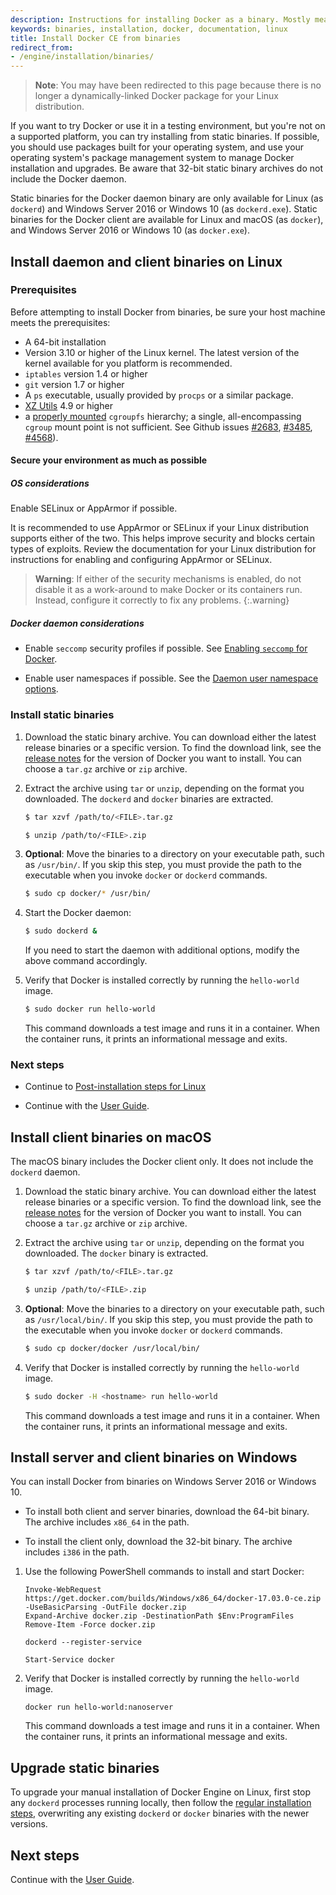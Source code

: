 ```yaml
---
description: Instructions for installing Docker as a binary. Mostly meant for hackers who want to try out Docker on a variety of environments.
keywords: binaries, installation, docker, documentation, linux
title: Install Docker CE from binaries
redirect_from:
- /engine/installation/binaries/
---
```


> **Note**: You may have been redirected to this page because there is no longer
> a dynamically-linked Docker package for your Linux distribution.

If you want to try Docker or use it in a testing environment, but you're not on
a supported platform, you can try installing from static binaries. If possible,
you should use packages built for your operating system, and use your operating
system's package management system to manage Docker installation and upgrades.
Be aware that 32-bit static binary archives do not include the Docker daemon.

Static binaries for the Docker daemon binary are only available for Linux (as
`dockerd`) and Windows Server 2016 or Windows 10 (as `dockerd.exe`). Static
binaries for the Docker client are available for Linux and macOS (as `docker`),
and Windows Server 2016 or Windows 10 (as `docker.exe`).

## Install daemon and client binaries on Linux

### Prerequisites

Before attempting to install Docker from binaries, be sure your host machine
meets the prerequisites:

- A 64-bit installation
- Version 3.10 or higher of the Linux kernel. The latest version of the kernel
  available for you platform is recommended.
- `iptables` version 1.4 or higher
- `git` version 1.7 or higher
- A `ps` executable, usually provided by `procps` or a similar package.
- [XZ Utils](http://tukaani.org/xz/) 4.9 or higher
- a [properly mounted](
  https://github.com/tianon/cgroupfs-mount/blob/master/cgroupfs-mount)
  `cgroupfs` hierarchy; a single, all-encompassing `cgroup` mount
  point is not sufficient. See Github issues
  [#2683](https://github.com/moby/moby/issues/2683),
  [#3485](https://github.com/moby/moby/issues/3485),
  [#4568](https://github.com/moby/moby/issues/4568)).

#### Secure your environment as much as possible

##### OS considerations

Enable SELinux or AppArmor if possible.

It is recommended to use AppArmor or SELinux if your Linux distribution supports
either of the two. This helps improve security and blocks certain
types of exploits. Review the documentation for your Linux distribution for
instructions for enabling and configuring AppArmor or SELinux.

> **Warning**:
> If either of the security mechanisms is enabled, do not disable it as a
> work-around to make Docker or its containers run. Instead, configure it
> correctly to fix any problems.
{:.warning}

##### Docker daemon considerations

- Enable `seccomp` security profiles if possible. See
  [Enabling `seccomp` for Docker](/engine/security/seccomp.md).

- Enable user namespaces if possible. See the
  [Daemon user namespace options](/engine/reference/commandline/dockerd/#/daemon-user-namespace-options).

### Install static binaries

1.  Download the static binary archive. You can download either the latest
    release binaries or a specific version. To find the download link, see the
    [release notes](https://github.com/moby/moby/releases) for the version
    of Docker you want to install. You can choose a `tar.gz` archive or `zip`
    archive.

2.  Extract the archive using `tar` or `unzip`, depending on the format you
    downloaded. The `dockerd` and `docker` binaries are extracted.

    ```bash
    $ tar xzvf /path/to/<FILE>.tar.gz
    ```

    ```bash
    $ unzip /path/to/<FILE>.zip
    ```

3.  **Optional**: Move the binaries to a directory on your executable path, such
    as `/usr/bin/`. If you skip this step, you must provide the path to the
    executable when you invoke `docker` or `dockerd` commands.

    ```bash
    $ sudo cp docker/* /usr/bin/
    ```

4.  Start the Docker daemon:

    ```bash
    $ sudo dockerd &
    ```

    If you need to start the daemon with additional options, modify the above
    command accordingly.

5.  Verify that Docker is installed correctly by running the `hello-world`
    image.

    ```bash
    $ sudo docker run hello-world
    ```

    This command downloads a test image and runs it in a container. When the
    container runs, it prints an informational message and exits.

### Next steps

- Continue to [Post-installation steps for Linux](/engine/installation/linux/linux-postinstall.md)

- Continue with the [User Guide](/engine/userguide/index.md).

## Install client binaries on macOS

The macOS binary includes the Docker client only. It does not include the
`dockerd` daemon.

1.  Download the static binary archive. You can download either the latest
    release binaries or a specific version. To find the download link, see the
    [release notes](https://github.com/moby/moby/releases) for the version
    of Docker you want to install. You can choose a `tar.gz` archive or
    `zip` archive.

2.  Extract the archive using `tar` or `unzip`, depending on the format you
    downloaded. The `docker` binary is extracted.

    ```bash
    $ tar xzvf /path/to/<FILE>.tar.gz
    ```

    ```bash
    $ unzip /path/to/<FILE>.zip
    ```
3.  **Optional**: Move the binaries to a directory on your executable path, such
    as `/usr/local/bin/`. If you skip this step, you must provide the path to the
    executable when you invoke `docker` or `dockerd` commands.

    ```bash
    $ sudo cp docker/docker /usr/local/bin/
    ```

4.  Verify that Docker is installed correctly by running the `hello-world`
    image.

    ```bash
    $ sudo docker -H <hostname> run hello-world
    ```

    This command downloads a test image and runs it in a container. When the
    container runs, it prints an informational message and exits.


## Install server and client binaries on Windows

You can install Docker from binaries on Windows Server 2016 or Windows 10.

- To install both client and server binaries, download the 64-bit binary. The
  archive includes `x86_64` in the path.

- To install the client only, download the 32-bit binary. The archive includes
  `i386` in the path.

1.  Use the following PowerShell commands to install and start Docker:

    ```none
    Invoke-WebRequest https://get.docker.com/builds/Windows/x86_64/docker-17.03.0-ce.zip -UseBasicParsing -OutFile docker.zip
    Expand-Archive docker.zip -DestinationPath $Env:ProgramFiles
    Remove-Item -Force docker.zip

    dockerd --register-service

    Start-Service docker
    ```

2.  Verify that Docker is installed correctly by running the `hello-world`
    image.


    ```none
    docker run hello-world:nanoserver
    ```

    This command downloads a test image and runs it in a container. When the
    container runs, it prints an informational message and exits.

## Upgrade static binaries

To upgrade your manual installation of Docker Engine on Linux, first stop any
`dockerd` processes running locally, then follow the
[regular installation steps](#get-the-linux-binaries), overwriting any existing
`dockerd` or `docker` binaries with the newer versions.

## Next steps

Continue with the [User Guide](../userguide/index.md).
